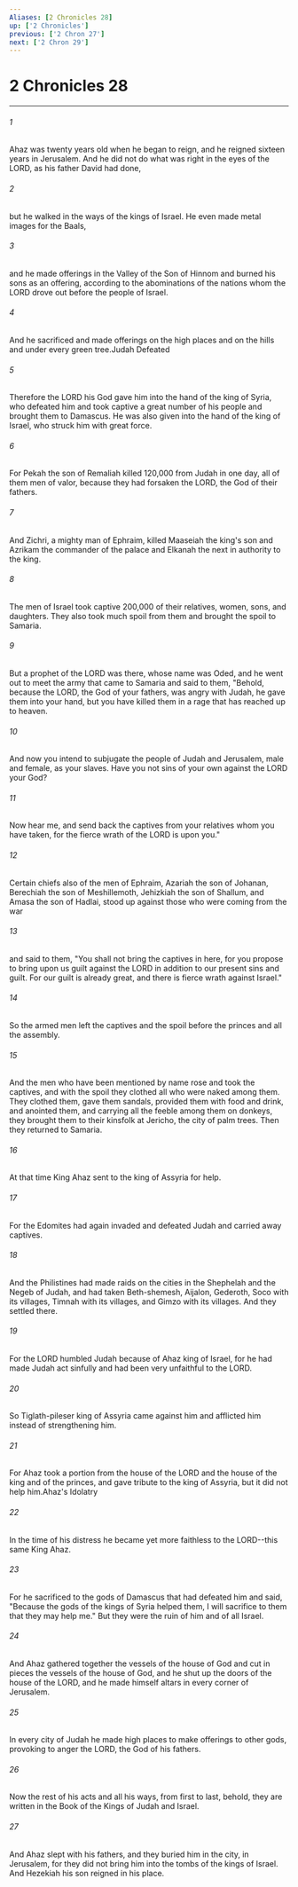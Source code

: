 ```yaml
---
Aliases: [2 Chronicles 28]
up: ['2 Chronicles']
previous: ['2 Chron 27']
next: ['2 Chron 29']
---
```

# 2 Chronicles 28
***



###### 1 
Ahaz was twenty years old when he began to reign, and he reigned sixteen years in Jerusalem. And he did not do what was right in the eyes of the LORD, as his father David had done, 

###### 2 
but he walked in the ways of the kings of Israel. He even made metal images for the Baals, 

###### 3 
and he made offerings in the Valley of the Son of Hinnom and burned his sons as an offering, according to the abominations of the nations whom the LORD drove out before the people of Israel. 

###### 4 
And he sacrificed and made offerings on the high places and on the hills and under every green tree.Judah Defeated 

###### 5 
Therefore the LORD his God gave him into the hand of the king of Syria, who defeated him and took captive a great number of his people and brought them to Damascus. He was also given into the hand of the king of Israel, who struck him with great force. 

###### 6 
For Pekah the son of Remaliah killed 120,000 from Judah in one day, all of them men of valor, because they had forsaken the LORD, the God of their fathers. 

###### 7 
And Zichri, a mighty man of Ephraim, killed Maaseiah the king's son and Azrikam the commander of the palace and Elkanah the next in authority to the king. 

###### 8 
The men of Israel took captive 200,000 of their relatives, women, sons, and daughters. They also took much spoil from them and brought the spoil to Samaria. 

###### 9 
But a prophet of the LORD was there, whose name was Oded, and he went out to meet the army that came to Samaria and said to them, "Behold, because the LORD, the God of your fathers, was angry with Judah, he gave them into your hand, but you have killed them in a rage that has reached up to heaven. 

###### 10 
And now you intend to subjugate the people of Judah and Jerusalem, male and female, as your slaves. Have you not sins of your own against the LORD your God? 

###### 11 
Now hear me, and send back the captives from your relatives whom you have taken, for the fierce wrath of the LORD is upon you." 

###### 12 
Certain chiefs also of the men of Ephraim, Azariah the son of Johanan, Berechiah the son of Meshillemoth, Jehizkiah the son of Shallum, and Amasa the son of Hadlai, stood up against those who were coming from the war 

###### 13 
and said to them, "You shall not bring the captives in here, for you propose to bring upon us guilt against the LORD in addition to our present sins and guilt. For our guilt is already great, and there is fierce wrath against Israel." 

###### 14 
So the armed men left the captives and the spoil before the princes and all the assembly. 

###### 15 
And the men who have been mentioned by name rose and took the captives, and with the spoil they clothed all who were naked among them. They clothed them, gave them sandals, provided them with food and drink, and anointed them, and carrying all the feeble among them on donkeys, they brought them to their kinsfolk at Jericho, the city of palm trees. Then they returned to Samaria. 

###### 16 
At that time King Ahaz sent to the king of Assyria for help. 

###### 17 
For the Edomites had again invaded and defeated Judah and carried away captives. 

###### 18 
And the Philistines had made raids on the cities in the Shephelah and the Negeb of Judah, and had taken Beth-shemesh, Aijalon, Gederoth, Soco with its villages, Timnah with its villages, and Gimzo with its villages. And they settled there. 

###### 19 
For the LORD humbled Judah because of Ahaz king of Israel, for he had made Judah act sinfully and had been very unfaithful to the LORD. 

###### 20 
So Tiglath-pileser king of Assyria came against him and afflicted him instead of strengthening him. 

###### 21 
For Ahaz took a portion from the house of the LORD and the house of the king and of the princes, and gave tribute to the king of Assyria, but it did not help him.Ahaz's Idolatry 

###### 22 
In the time of his distress he became yet more faithless to the LORD--this same King Ahaz. 

###### 23 
For he sacrificed to the gods of Damascus that had defeated him and said, "Because the gods of the kings of Syria helped them, I will sacrifice to them that they may help me." But they were the ruin of him and of all Israel. 

###### 24 
And Ahaz gathered together the vessels of the house of God and cut in pieces the vessels of the house of God, and he shut up the doors of the house of the LORD, and he made himself altars in every corner of Jerusalem. 

###### 25 
In every city of Judah he made high places to make offerings to other gods, provoking to anger the LORD, the God of his fathers. 

###### 26 
Now the rest of his acts and all his ways, from first to last, behold, they are written in the Book of the Kings of Judah and Israel. 

###### 27 
And Ahaz slept with his fathers, and they buried him in the city, in Jerusalem, for they did not bring him into the tombs of the kings of Israel. And Hezekiah his son reigned in his place.

